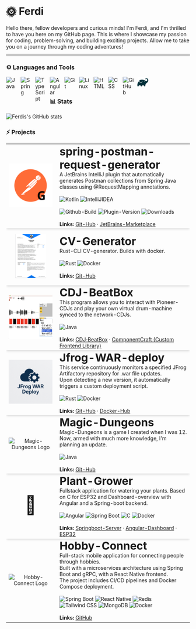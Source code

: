# 🌞 Ferdi

Hello there, fellow developers and curious minds! I'm Ferdi, and I'm thrilled to have you here on my GitHub page. This
is where I showcase my passion for coding, problem-solving, and building exciting projects. Allow me to take you on a
journey through my coding adventures!

---

### ⚙️ Languages and Tools

<img align="left" alt="Java" width="30px" style="padding-right:10px;" src="https://cdn.jsdelivr.net/gh/devicons/devicon/icons/java/java-original.svg"/>
<img align="left" alt="Spring" width="30px" style="padding-right:10px;" src="https://cdn.jsdelivr.net/gh/devicons/devicon/icons/spring/spring-original.svg" />
<img align="left" alt="TypeScript" width="30px" style="padding-right:10px;" src="https://cdn.jsdelivr.net/gh/devicons/devicon/icons/typescript/typescript-plain.svg" />
<img align="left" alt="Angular" width="30px" style="padding-right:10px;" src="https://cdn.jsdelivr.net/gh/devicons/devicon/icons/angularjs/angularjs-plain.svg" />
<img align="left" alt="Git" width="30px" style="padding-right:10px;" src="https://cdn.jsdelivr.net/gh/devicons/devicon/icons/git/git-original.svg" />
<img align="left" alt="Linux" width="30px" style="padding-right:10px;" src="https://cdn.jsdelivr.net/gh/devicons/devicon/icons/linux/linux-original.svg" />
<img align="left" alt="HTML" width="30px" style="padding-right:10px;" src="https://cdn.jsdelivr.net/gh/devicons/devicon/icons/html5/html5-plain.svg" />
<img align="left" alt="CSS" width="30px" style="padding-right:10px;" src="https://cdn.jsdelivr.net/gh/devicons/devicon/icons/css3/css3-plain.svg" />
<img align="left" alt="GitHub" width="30px" style="padding-right:10px;" src="https://cdn.jsdelivr.net/gh/devicons/devicon/icons/github/github-original.svg" />
<img align="left" alt="Gradle" width="30px" style="padding-right:10px;" src="https://github.com/devicons/devicon/blob/v2.16.0/icons/gradle/gradle-original.svg" />



<br />

#

### 📊 Stats

![Ferdis's GitHub stats](https://github-readme-stats.vercel.app/api?username=ferdistro&show_icons=true&theme=cobalt)

### ⚡ Projects

<table style="width:100%; border-collapse: collapse; margin-bottom: 24px;">
  <tr style="box-shadow: 0 4px 6px -1px rgba(0,0,0,.1), 0 2px 4px -2px rgba(0,0,0,.1);">
    <td style="width: 200px; vertical-align: middle; text-align: center; height:150px;">
      <img src="https://github.com/FerdiStro/spring-postman-request-generator/raw/main/doc/img/icon.svg" height="120" alt="spring-postman-request-generator Logo">
    </td>
    <td style="width: 800px; padding-left: 12px;">
      <b style="font-size: 30px;">spring-postman-request-generator</b><br>
      A JetBrains IntelliJ plugin that automatically generates Postman collections from Spring Java classes using @RequestMapping annotations.<br><br>
      <img alt="Kotlin" src="https://img.shields.io/badge/Kotlin-%237F52FF.svg?logo=kotlin&logoColor=white">
      <img alt="IntelliJIDEA" src="https://img.shields.io/badge/IntelliJIDEA-000000.svg?logo=intellij-idea&logoColor=white"> 
      <br>
      <br>
      <img alt= "Github-Build" src="https://github.com/FerdiStro/spring-postman-request-generator/workflows/Build/badge.svg">
      <img alt="Plugin-Version" src="https://img.shields.io/jetbrains/plugin/v/27997-spring-postman-request-generator.svg">
      <img alt="Downloads" src="https://img.shields.io/jetbrains/plugin/d/27997-spring-postman-request-generator.svg">
      <br><br>
      <b>Links:</b> 
      <a href="https://github.com/FerdiStro/spring-postman-request-generator">Git-Hub</a> ·
      <a href="https://plugins.jetbrains.com/plugin/27997-spring-postman-request-generator">JetBrains-Marketplace</a>
    </td>
  </tr>
    <tr style="box-shadow: 0 4px 6px -1px rgba(0,0,0,.1), 0 2px 4px -2px rgba(0,0,0,.1);">
        <td style="width: 200px; vertical-align: middle; text-align: center; height:150px;">
          <img src="https://github.com/FerdiStro/VS/blob/main/doc/assets/CV_example_blue.png?raw=true" height="120" alt="CV-Generator Logo">
        </td>
        <td style="width: 800px; padding-left: 12px; ">
          <b style="font-size: 30px;">CV-Generator</b><br>
          Rust-CLI CV-generator. Builds with docker.<br><br>
          <img alt="Rust" src="https://img.shields.io/badge/Rust-%23000000.svg?e&logo=rust&logoColor=white">
          <img alt="Docker" src="https://img.shields.io/badge/Docker-2496ED?logo=docker&logoColor=fff"><br><br>
          <b>Links:</b> <a href="https://github.com/FerdiStro/VS">Git-Hub</a>
        </td>
      </tr>
      <tr style="box-shadow: 0 4px 6px -1px rgba(0,0,0,.1), 0 2px 4px -2px rgba(0,0,0,.1);">
        <td style="width: 200px; vertical-align: middle; text-align: center; height:150px;">
          <img src="https://github.com/FerdiStro/CDJ-BeatBox/blob/main/src/main/resources/Image/Doc/preview-normal-debug-mode.png?raw=true" height="120" width="200" alt="CDJ-BeatBox Logo">
        </td>
        <td style="width: 800px; padding-left: 12px;">
          <b style="font-size: 30px;">CDJ-BeatBox</b><br>
          This program allows you to interact with Pioneer-CDJs and play your own virtual drum-machine synced to the network-CDJs.<br><br>
          <img alt="Java" src="https://img.shields.io/badge/Java-%23ED8B00.svg?logo=openjdk&logoColor=white"><br><br>
          <b>Links:</b> 
          <a href="https://github.com/FerdiStro/CDJ-BeatBox">CDJ‑BeatBox</a> ·
          <a href="https://github.com/FerdiStro/ComponentCraft">ComponentCraft (Custom Frontend Library)</a>
        </td>
      </tr>
      <tr style="box-shadow: 0 4px 6px -1px rgba(0,0,0,.1), 0 2px 4px -2px rgba(0,0,0,.1);">
        <td style="width: 200px; vertical-align: middle; text-align: center; height:150px;">
          <img src="https://github.com/FerdiStro/Jfrog-WAR-deploy/blob/main/doc/src/icon.png?raw=true" height="120" width="120" alt="Jfrog-WAR-deploy Logo">
        </td>
        <td style="width: 800px; padding-left: 12px;">
          <b style="font-size: 30px;">Jfrog-WAR-deploy</b><br>
          This service continuously monitors a specified JFrog Artifactory repository for .war file updates.<br>
          Upon detecting a new version, it automatically triggers a custom deployment script.<br><br>
          <img alt="Rust" src="https://img.shields.io/badge/Rust-%23000000.svg?e&logo=rust&logoColor=white">
          <img alt="Docker" src="https://img.shields.io/badge/Docker-2496ED?logo=docker&logoColor=fff"><br><br>
          <b>Links:</b> 
          <a href="https://github.com/FerdiStro/Jfrog-WAR-deploy">Git-Hub</a> ·
          <a href="https://hub.docker.com/r/ferdinond/jfrog-artifact-watcher">Docker-Hub</a>
        </td>
      </tr>
      <tr style="box-shadow: 0 4px 6px -1px rgba(0,0,0,.1), 0 2px 4px -2px rgba(0,0,0,.1);">
        <td style="width: 200px; vertical-align: middle; text-align: center; height:150px;">
          <img src="https://github.com/FerdiStro/FerdiStro/assets/94618749/3c2ef355-01ae-4c54-b291-243255fd01da" height="120" width="200" alt="Magic-Dungeons Logo">
        </td>
        <td style="width: 800px; padding-left: 12px;">
          <b style="font-size: 30px;">Magic-Dungeons</b><br>
          Magic-Dungeons is a game I created when I was 12. Now, armed with much more knowledge, I'm planning an update.<br><br>
          <img alt="Java" src="https://img.shields.io/badge/Java-%23ED8B00.svg?logo=openjdk&logoColor=white"><br><br>
          <b>Links:</b> <a href="https://github.com/FerdiStro/Magic-Dungeons">Git-Hub</a>
        </td>
      </tr>
     <tr style="box-shadow: 0 4px 6px -1px rgba(0,0,0,.1), 0 2px 4px -2px rgba(0,0,0,.1);">
        <td style="width: 200px; vertical-align: middle; text-align: center; height:150px; font-size: 50px;">
          🌱
        </td>
        <td style="width: 800px; padding-left: 12px;">
          <b style="font-size: 30px;">Plant-Grower</b><br>
          Fullstack application for watering your plants. Based on C for ESP32 and Dashboard-overview with Angular and a Spring-boot backend.<br><br>
          <img alt="Angular" src="https://img.shields.io/badge/Angular-%23DD0031.svg?logo=angular&logoColor=white">
          <img alt="Spring Boot" src="https://img.shields.io/badge/Spring%20Boot-6DB33F?logo=springboot&logoColor=fff">
          <img alt="C" src="https://img.shields.io/badge/C-00599C?logo=c&logoColor=white">
          <img alt="Docker" src="https://img.shields.io/badge/Docker-2496ED?logo=docker&logoColor=fff"><br><br>
          <b>Links:</b> 
          <a href="https://github.com/FerdiStro/plant-grower-springboot">Springboot-Server</a> ·
          <a href="https://github.com/FerdiStro/plant-grower-angular">Angular-Dashboard</a> ·
          <a href="https://github.com/FerdiStro/plant-grower-esp32">ESP32</a>
        </td>
      </tr>
      <tr style="box-shadow: 0 4px 6px -1px rgba(0,0,0,.1), 0 2px 4px -2px rgba(0,0,0,.1);">
        <td style="width: 200px; vertical-align: middle; text-align: center; height:150px;">
          <img src="https://avatars.githubusercontent.com/u/140051370?s=96&v=4" height="120" alt="Hobby-Connect Logo">
        </td>
        <td style="width: 800px; padding-left: 12px;">
          <b style="font-size: 30px;">Hobby-Connect</b><br>
          Full-stack mobile application for connecting people through hobbies.<br>
          Built with a microservices architecture using Spring Boot and gRPC, with a React Native frontend.<br>
          The project includes CI/CD pipelines and Docker Compose deployment.<br><br>
          <img alt="Spring Boot" src="https://img.shields.io/badge/Spring%20Boot-6DB33F?logo=springboot&logoColor=fff">
          <img alt="React Native" src="https://img.shields.io/badge/React_Native-%2320232a.svg?logo=react&logoColor=%2361DAFB">
          <img alt="Redis" src="https://img.shields.io/badge/Redis-%23DD0031.svg?logo=redis&logoColor=white">
          <img alt="Tailwind CSS" src="https://img.shields.io/badge/Tailwind%20CSS-%2338B2AC.svg?logo=tailwind-css&logoColor=white">
          <img alt="MongoDB" src="https://img.shields.io/badge/MongoDB-%234ea94b.svg?logo=mongodb&logoColor=white">
          <img alt="Docker" src="https://img.shields.io/badge/Docker-2496ED?logo=docker&logoColor=fff"><br><br>
          <b>Links:</b> <a href="https://github.com/FerdiStro/HobbyConnect">GitHub</a>
        </td>
      </tr>
</table>
